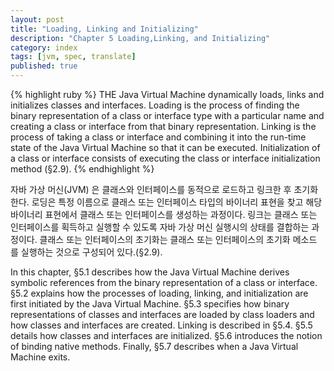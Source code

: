 ```yaml
---
layout: post
title: "Loading, Linking and Initializing"
description: "Chapter 5 Loading,Linking, and Initializing"
category: index
tags: [jvm, spec, translate]
published: true
---
```


{% highlight ruby %}
THE Java Virtual Machine dynamically loads, links and initializes classes and
interfaces. Loading is the process of finding the binary representation of a class
or interface type with a particular name and creating a class or interface from
that binary representation. Linking is the process of taking a class or interface and
combining it into the run-time state of the Java Virtual Machine so that it can be
executed. Initialization of a class or interface consists of executing the class or
interface initialization method <clinit> (§2.9).
{% endhighlight %}

자바 가상 머신(JVM) 은 클래스와 인터페이스를 동적으로 로드하고 링크한 후 초기화 한다.
로딩은 특정 이름으로 클래스 또는 인터페이스 타입의 바이너리 표현을 찾고 해당 바이너리 표현에서 클래스 또는 인터페이스를 생성하는 과정이다.
링크는 클래스 또는 인터페이스를 획득하고 실행할 수 있도록 자바 가상 머신 실행시의 상태를 결합하는 과정이다.
클래스 또는 인터페이스의 초기화는 클래스 또는 인터페이스의 초기화 메소드 <clinit> 를 실행하는 것으로 구성되어 있다.(§2.9).

In this chapter, §5.1 describes how the Java Virtual Machine derives symbolic
references from the binary representation of a class or interface. §5.2 explains
how the processes of loading, linking, and initialization are first initiated by the
Java Virtual Machine. §5.3 specifies how binary representations of classes and
interfaces are loaded by class loaders and how classes and interfaces are created.
Linking is described in §5.4. §5.5 details how classes and interfaces are initialized.
§5.6 introduces the notion of binding native methods. Finally, §5.7 describes when
a Java Virtual Machine exits.
